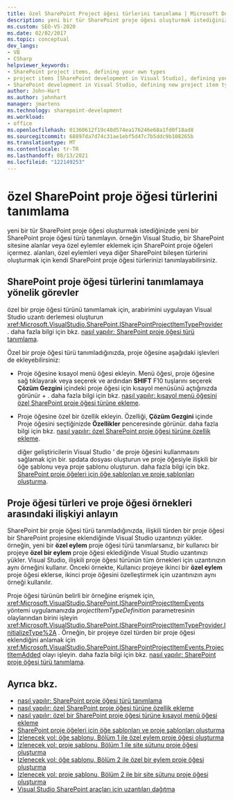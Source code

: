 ```yaml
---
title: özel SharePoint Project öğesi türlerini tanımlama | Microsoft Docs
description: yeni bir tür SharePoint proje öğesi oluşturmak istediğinizde, özel bir SharePoint proje öğesi türü tanımlayın.
ms.custom: SEO-VS-2020
ms.date: 02/02/2017
ms.topic: conceptual
dev_langs:
- VB
- CSharp
helpviewer_keywords:
- SharePoint project items, defining your own types
- project items [SharePoint development in Visual Studio], defining your own types
- SharePoint development in Visual Studio, defining new project item types
author: John-Hart
ms.author: johnhart
manager: jmartens
ms.technology: sharepoint-development
ms.workload:
- office
ms.openlocfilehash: 01360612f19c40d574ea176246e68a1fd0f18ad8
ms.sourcegitcommit: 68897da7d74c31ae1ebf5d47c7b5ddc9b108265b
ms.translationtype: MT
ms.contentlocale: tr-TR
ms.lasthandoff: 08/13/2021
ms.locfileid: "122149253"
---
```

# <a name="define-custom-sharepoint-project-item-types"></a>özel SharePoint proje öğesi türlerini tanımlama
  yeni bir tür SharePoint proje öğesi oluşturmak istediğinizde yeni bir SharePoint proje öğesi türü tanımlayın. örneğin Visual Studio, bir SharePoint sitesine alanlar veya özel eylemler eklemek için SharePoint proje öğeleri içermez. alanları, özel eylemleri veya diğer SharePoint bileşen türlerini oluşturmak için kendi SharePoint proje öğesi türlerinizi tanımlayabilirsiniz.

## <a name="tasks-for-defining-sharepoint-project-item-types"></a>SharePoint proje öğesi türlerini tanımlamaya yönelik görevler
 özel bir proje öğesi türünü tanımlamak için, arabirimini uygulayan Visual Studio uzantı derlemesi oluşturun <xref:Microsoft.VisualStudio.SharePoint.ISharePointProjectItemTypeProvider> . daha fazla bilgi için bkz. [nasıl yapılır: SharePoint proje öğesi türü tanımlama](../sharepoint/how-to-define-a-sharepoint-project-item-type.md).

 Özel bir proje öğesi türü tanımladığınızda, proje öğesine aşağıdaki işlevleri de ekleyebilirsiniz:

- Proje öğesine kısayol menü öğesi ekleyin. Menü öğesi, proje öğesine sağ tıklayarak veya seçerek ve ardından **SHIFT** F10 tuşlarını seçerek **Çözüm Gezgini** içindeki proje öğesi için kısayol menüsünü açtığınızda görünür +  . daha fazla bilgi için bkz. [nasıl yapılır: kısayol menü öğesini özel SharePoint proje öğesi türüne ekleme](../sharepoint/how-to-add-a-shortcut-menu-item-to-a-custom-sharepoint-project-item-type.md).

- Proje öğesine özel bir özellik ekleyin. Özelliği, **Çözüm Gezgini** içinde Proje öğesini seçtiğinizde **Özellikler** penceresinde görünür. daha fazla bilgi için bkz. [nasıl yapılır: özel SharePoint proje öğesi türüne özellik ekleme](../sharepoint/how-to-add-a-property-to-a-custom-sharepoint-project-item-type.md).

  diğer geliştiricilerin Visual Studio ' de proje öğesini kullanmasını sağlamak için bir. spdata dosyası oluşturun ve proje öğesiyle ilişkili bir öğe şablonu veya proje şablonu oluşturun. daha fazla bilgi için bkz. [SharePoint proje öğeleri için öğe şablonları ve proje şablonları oluşturma](../sharepoint/creating-item-templates-and-project-templates-for-sharepoint-project-items.md).

## <a name="understand-the-relationship-between-project-item-types-and-project-item-instances"></a>Proje öğesi türleri ve proje öğesi örnekleri arasındaki ilişkiyi anlayın
 SharePoint bir proje öğesi türü tanımladığınızda, ilişkili türden bir proje öğesi bir SharePoint projesine eklendiğinde Visual Studio uzantınızı yükler. örneğin, yeni bir **özel eylem** proje öğesi türü tanımlarsanız, bir kullanıcı bir projeye **özel bir eylem** proje öğesi eklediğinde Visual Studio uzantınızı yükler. Visual Studio, ilişkili proje öğesi türünün tüm örnekleri için uzantınızın aynı örneğini kullanır. Önceki örnekte, Kullanıcı projeye ikinci bir **özel eylem** proje öğesi eklerse, ikinci proje öğesini özelleştirmek için uzantınızın aynı örneği kullanılır.

 Proje öğesi türünün belirli bir örneğine erişmek için, <xref:Microsoft.VisualStudio.SharePoint.ISharePointProjectItemEvents> yöntemi uygulamanızda *projectItemTypeDefinition* parametresinin olaylarından birini işleyin <xref:Microsoft.VisualStudio.SharePoint.ISharePointProjectItemTypeProvider.InitializeType%2A> . Örneğin, bir projeye özel türden bir proje öğesi eklendiğini anlamak için <xref:Microsoft.VisualStudio.SharePoint.ISharePointProjectItemEvents.ProjectItemAdded> olayı işleyin. daha fazla bilgi için bkz. [nasıl yapılır: SharePoint proje öğesi türü tanımlama](../sharepoint/how-to-define-a-sharepoint-project-item-type.md).

## <a name="see-also"></a>Ayrıca bkz.
- [nasıl yapılır: SharePoint proje öğesi türü tanımlama](../sharepoint/how-to-define-a-sharepoint-project-item-type.md)
- [nasıl yapılır: özel SharePoint proje öğesi türüne özellik ekleme](../sharepoint/how-to-add-a-property-to-a-custom-sharepoint-project-item-type.md)
- [nasıl yapılır: özel bir SharePoint proje öğesi türüne kısayol menü öğesi ekleme](../sharepoint/how-to-add-a-shortcut-menu-item-to-a-custom-sharepoint-project-item-type.md)
- [SharePoint proje öğeleri için öğe şablonları ve proje şablonları oluşturma](../sharepoint/creating-item-templates-and-project-templates-for-sharepoint-project-items.md)
- [İzlenecek yol: öğe şablonu, Bölüm 1 ile özel eylem proje öğesi oluşturma](../sharepoint/walkthrough-creating-a-custom-action-project-item-with-an-item-template-part-1.md)
- [İzlenecek yol: proje şablonu, Bölüm 1 ile site sütunu proje öğesi oluşturma](../sharepoint/walkthrough-creating-a-site-column-project-item-with-a-project-template-part-1.md)
- [İzlenecek yol: öğe şablonu, Bölüm 2 ile özel bir eylem proje öğesi oluşturma](../sharepoint/walkthrough-creating-a-custom-action-project-item-with-an-item-template-part-2.md)
- [İzlenecek yol: proje şablonu, Bölüm 2 ile bir site sütunu proje öğesi oluşturma](../sharepoint/walkthrough-creating-a-site-column-project-item-with-a-project-template-part-2.md)
- [Visual Studio SharePoint araçları için uzantıları dağıtma](../sharepoint/deploying-extensions-for-the-sharepoint-tools-in-visual-studio.md)

